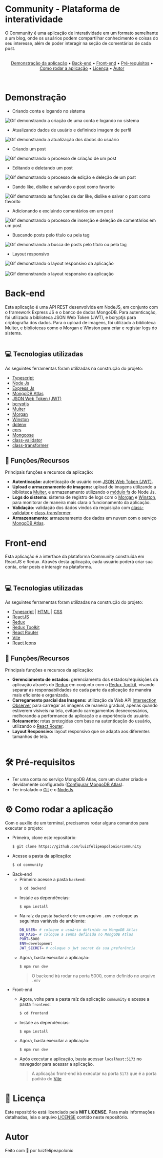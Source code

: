 # Community - Plataforma de interatividade

O Community é uma aplicação de interatividade em um formato semelhante a um blog, onde os usuários podem compartilhar conhecimento e coisas do seu interesse, além de poder interagir na seção de comentários de cada post.
<br /><br />

<p align="center">
    <a href="#demonstracao">Demonstração da aplicação</a> •
    <a href="#backend">Back-end</a> •
    <a href="#frontend">Front-end</a> •
    <a href="#pre-requisites">Pré-requisitos</a> •
    <a href="#run">Como rodar a aplicação</a> •
    <a href="#license">Licença</a> •
    <a href="#author">Autor</a>
</p>

<br />

<h1 id="demonstracao">Demonstração</h1>

- Criando conta e logando no sistema
<img src="./assets/Community_Register_Login.gif" alt="Gif demonstrando a criação de uma conta e logando no sistema" />

<br />

- Atualizando dados de usuário e definindo imagem de perfil
<img src="./assets/Community_UpdateProfile.gif" alt="Gif demonstrando a atualização dos dados do usuário" />

<br />

- Criando um post
<img src="./assets/Community_Criacao_Post.gif" alt="Gif demonstrando o processo de criação de um post" />

<br />

- Editando e deletando um post
<img src="./assets/Community_Edicao_Delecao_Post.gif" alt="Gif demonstrando o processo de edição e deleção de um post" />

<br />

- Dando like, dislike e salvando o post como favorito
<img src="./assets/Community_Like_Dislike_Favorito.gif" alt="Gif demonstrando as funções de dar like, dislike e salvar o post como favorito" />

<br />

- Adicionando e excluindo comentários em um post
<img src="./assets/Community_Comentario.gif" alt="Gif demonstrando o processo de inserção e deleção de comentários em um post" />

<br />

- Buscando posts pelo título ou pela tag
<img src="./assets/Community_Pesquisa.gif" alt="Gif demonstrando a busca de posts pelo título ou pela tag" />

<br />

- Layout responsivo
<img src="./assets/Community_Responsividade1.gif" alt="Gif demonstrando o layout responsivo da aplicação" />
<br /><br />
<img src="./assets/Community_Responsividade2.gif" alt="Gif demonstrando o layout responsivo da aplicação" />

<br />

<h1 id="backend">Back-end</h1>
Esta aplicação é uma API REST desenvolvida em NodeJS, em conjunto com o framework Express JS e o banco de dados MongoDB. Para autenticação, foi utilizado a biblioteca JSON Web Token (JWT), e bcryptjs para criptografia dos dados. Para o upload de imagens, foi utilizado a biblioteca Multer, e bibliotecas como o Morgan e Winston para criar e registar logs do sistema.
<br /><br />

## 💻 Tecnologias utilizadas
As seguintes ferramentas foram utilizadas na construção do projeto:
- [Typescript](https://www.typescriptlang.org/)
- [Node Js](https://nodejs.org/en)
- [Express Js](https://expressjs.com/pt-br/)
- [MongoDB Atlas](https://www.mongodb.com/atlas/database)
- [JSON Web Token (JWT)](https://github.com/auth0/node-jsonwebtoken)
- [bcryptjs](https://github.com/dcodeIO/bcrypt.js)
- [Multer](https://github.com/expressjs/multer)
- [Morgan](https://github.com/expressjs/morgan)
- [Winston](https://github.com/winstonjs/winston)
- [dotenv](https://github.com/motdotla/dotenv)
- [cors](https://github.com/expressjs/cors)
- [Mongoose](https://mongoosejs.com/docs/guide.html)
- [class-validator](https://github.com/typestack/class-validator)
- [class-transformer](https://github.com/typestack/class-transformer)

## 🚀 Funções/Recursos
Principais funções e recursos da aplicação:
- **Autenticação:** autenticação de usuário com [JSON Web Token (JWT)](https://github.com/auth0/node-jsonwebtoken).
- **Upload e armazenamento de imagens:** upload de imagens utilizando a biblioteca [Multer](https://github.com/expressjs/multer), e armazenamento utilizando o [módulo fs](https://nodejs.org/dist/latest-v18.x/docs/api/fs.html) do Node Js.
- **Logs do sistema:** sistema de registro de logs com o [Morgan](https://github.com/expressjs/morgan) e [Winston](https://github.com/winstonjs/winston), para monitorar de maneira mais clara o funcionamento da aplicação.
- **Validação:** validação dos dados vindos da requisição com [class-validator](https://github.com/typestack/class-validator) e [class-transformer](https://github.com/typestack/class-transformer).
- **Armazenamento:** armazenamento dos dados em nuvem com o serviço [MongoDB Atlas](https://www.mongodb.com/atlas/database).

<h1 id="frontend">Front-end</h1>
Esta aplicação é a interface da plataforma Community construída em ReactJS e Redux. Através desta aplicação, cada usuário poderá criar sua conta, criar posts e interagir na plataforma.
<br /><br />

## 💻 Tecnologias utilizadas
As seguintes ferramentas foram utilizadas na construção do projeto:
- [Typescript](https://www.typescriptlang.org/) | [HTML](https://developer.mozilla.org/en-US/docs/Web/HTML) | [CSS](https://developer.mozilla.org/en-US/docs/Web/CSS)
- [ReactJS](https://react.dev/)
- [Redux](https://redux.js.org/)
- [Redux Toolkit](https://redux-toolkit.js.org/)
- [React Router](https://reactrouter.com/en/main)
- [Vite](https://vitejs.dev/)
- [React Icons](https://react-icons.github.io/react-icons/)

## 🚀 Funções/Recursos
Principais funções e recursos da aplicação:
- **Gerenciamento de estados:** gerenciamento dos estados/requisições da aplicação através do [Redux](https://redux.js.org/) em conjunto com o [Redux Toolkit](https://redux-toolkit.js.org/), visando separar as responsabilidades de cada parte da aplicação de maneira mais eficiente e organizada.
- **Carregamento parcial das Imagens:** utilização da Web API [Intersection Observer](https://developer.mozilla.org/en-US/docs/Web/API/Intersection_Observer_API) para carregar as imagens de maneira gradual, apenas quando estiverem visíveis na tela, evitando carregamentos desnecessários, melhorando a performance da aplicação e a experiência do usuário.
- **Roteamento:** rotas protegidas com base na autenticação do usuário, utilizando o [React Router](https://reactrouter.com/en/main).
- **Layout Responsivo:** layout responsivo que se adapta aos diferentes tamanhos de tela.
<br /><br />

<h1 id="pre-requisites">🛠 Pré-requisitos</h1>

- Ter uma conta no serviço MongoDB Atlas, com um cluster criado e devidamente configurado ([Configurar MongoDB Atlas](https://www.mongodb.com/docs/atlas/getting-started/)).
- Ter instalado o [Git](https://git-scm.com/) e o [NodeJs](https://nodejs.org/en/).

<h1 id="run"> ⚙ Como rodar a aplicação </h1>

Com o auxílio de um terminal, precisamos rodar alguns comandos para executar o projeto:
- Primeiro, clone este repositório:
    ```bash
    $ git clone https://github.com/luizfelipeapolonio/community
    ```
- Acesse a pasta da aplicação:
    ```bash
    $ cd community
    ```
- Back-end
    - Primeiro acesse a pasta `backend`:
        ```bash
        $ cd backend
        ```
    - Instale as dependências:
        ```bash
        $ npm install
        ```
    - Na raíz da pasta `backend` crie um arquivo `.env` e coloque as seguintes variáveis de ambiente:
        ```bash
        DB_USER= # coloque o usuário definido no MongoDB Atlas
        DB_PASS= # coloque a senha definida no MongoDB Atlas
        PORT=5000
        ENV=development
        JWT_SECRET= # coloque o jwt secret da sua preferência
        ```
    - Agora, basta executar a aplicação:
        ```bash
        $ npm run dev
        ```
        > O backend irá rodar na porta 5000, como definido no arquivo `.env`
- Front-end
    - Agora, volte para a pasta raíz da aplicação `community` e acesse a pasta `frontend`:
        ```bash
        $ cd frontend
        ```
    - Instale as dependências:
        ```bash
        $ npm install
        ```
    - Agora, basta executar a aplicação:
        ```bash
        $ npm run dev
        ```
    - Após executar a aplicação, basta acessar `localhost:5173` no navegador para acessar a aplicação.

        > A  aplicação front-end irá executar na porta `5173` que é a porta padrão do [Vite](https://vitejs.dev/guide/)

<h1 id="license">📝 Licença</h1>

Este repositório está licenciado pela **MIT LICENSE**. Para mais informações detalhadas, leia o arquivo [LICENSE](./LICENSE) contido neste repositório.

<h1 id="author">Autor</h1>

Feito com 💜 por luizfelipeapolonio
